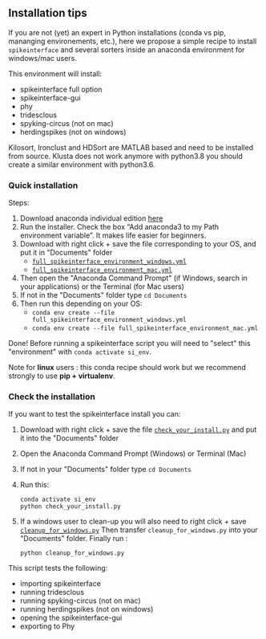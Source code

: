 ## Installation tips

If you are not (yet) an expert in Python installations (conda vs pip, mananging environements, etc.), 
here we propose a simple recipe to install `spikeinterface` and several sorters inside an anaconda 
environment for windows/mac users.

This environment will install:
 * spikeinterface full option
 * spikeinterface-gui
 * phy
 * tridesclous
 * spyking-circus (not on mac)
 * herdingspikes (not on windows)

Kilosort, Ironclust and HDSort are MATLAB based and need to be installed from source.
Klusta does not work anymore with python3.8 you should create a similar environment with python3.6.

### Quick installation

Steps:

1. Download anaconda individual edition [here](https://www.anaconda.com/products/individual)
2. Run the installer. Check the box “Add anaconda3 to my Path environment variable”. It makes life easier for beginners.
3. Download with right click + save the file corresponding to your OS, and put it in "Documents" folder
    * [`full_spikeinterface_environment_windows.yml`](https://raw.githubusercontent.com/SpikeInterface/spikeinterface/master/installation_tips/full_spikeinterface_environment_windows.yml)
    * [`full_spikeinterface_environment_mac.yml`](https://raw.githubusercontent.com/SpikeInterface/spikeinterface/master/installation_tips/full_spikeinterface_environment_mac.yml)
4. Then open the "Anaconda Command Prompt" (if Windows, search in your applications) or the Terminal (for Mac users)
5. If not in the "Documents" folder type `cd Documents`
6. Then run this depending on your OS:
    * `conda env create --file full_spikeinterface_environment_windows.yml`
    * `conda env create --file full_spikeinterface_environment_mac.yml`


Done! Before running a spikeinterface script you will need to "select" this "environment" with `conda activate si_env`.

Note for **linux** users : this conda recipe should work but we recommend strongly to use **pip + virtualenv**.


### Check the installation


If you want to test the spikeinterface install you can:

1. Download with right click + save the file [`check_your_install.py`](https://raw.githubusercontent.com/SpikeInterface/spikeinterface/master/installation_tips/check_your_install.py)
    and put it into the "Documents" folder

2. Open the Anaconda Command Prompt (Windows) or Terminal (Mac)
3. If not in your "Documents" folder type `cd Documents`
4. Run this:
    ```
    conda activate si_env
    python check_your_install.py
    ```
5. If a windows user to clean-up you will also need to right click + save [`cleanup_for_windows.py`](https://raw.githubusercontent.com/SpikeInterfacemaster/installation_tips/cleanup_for_windows.py)
Then transfer `cleanup_for_windows.py` into your "Documents" folder. Finally run :
   ```
   python cleanup_for_windows.py
   ```
   
This script tests the following:
  * importing spikeinterface
  * running tridesclous
  * running spyking-circus (not on mac)
  * running herdingspikes (not on windows)
  * opening the spikeinterface-gui
  * exporting to Phy

